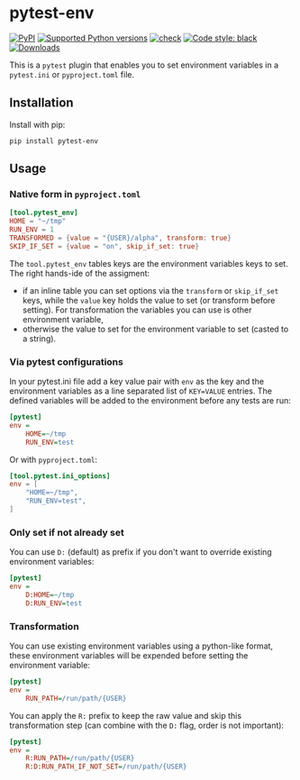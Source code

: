 # pytest-env

[![PyPI](https://img.shields.io/pypi/v/pytest-env?style=flat-square)](https://pypi.org/project/pytest-env/)
[![Supported Python
versions](https://img.shields.io/pypi/pyversions/pytest-env.svg)](https://pypi.org/project/pytest-env/)
[![check](https://github.com/pytest-dev/pytest-env/actions/workflows/check.yml/badge.svg)](https://github.com/pytest-dev/pytest-env/actions/workflows/check.yml)
[![Code style:
black](https://img.shields.io/badge/code%20style-black-000000.svg)](https://github.com/psf/black)
[![Downloads](https://static.pepy.tech/badge/pytest-env/month)](https://pepy.tech/project/pytest-env)

This is a `pytest` plugin that enables you to set environment variables in a `pytest.ini` or `pyproject.toml` file.

## Installation

Install with pip:

```shell
pip install pytest-env
```

## Usage

### Native form in `pyproject.toml`

```toml
[tool.pytest_env]
HOME = "~/tmp"
RUN_ENV = 1
TRANSFORMED = {value = "{USER}/alpha", transform: true}
SKIP_IF_SET = {value = "on", skip_if_set: true}
```

The `tool.pytest_env` tables keys are the environment variables keys to set. The right hands-ide of the assigment:

- if an inline table you can set options via the `transform` or `skip_if_set` keys, while the `value` key holds the
  value to set (or transform before setting). For transformation the variables you can use is other environment
  variable,
- otherwise the value to set for the environment variable to set (casted to a string).

### Via pytest configurations

In your pytest.ini file add a key value pair with `env` as the key and the environment variables as a line separated
list of `KEY=VALUE` entries. The defined variables will be added to the environment before any tests are run:

```ini
[pytest]
env =
    HOME=~/tmp
    RUN_ENV=test
```

Or with `pyproject.toml`:

```toml
[tool.pytest.ini_options]
env = [
    "HOME=~/tmp",
    "RUN_ENV=test",
]
```

### Only set if not already set

You can use `D:` (default) as prefix if you don't want to override existing environment variables:

```ini
[pytest]
env =
    D:HOME=~/tmp
    D:RUN_ENV=test
```

### Transformation

You can use existing environment variables using a python-like format, these environment variables will be expended
before setting the environment variable:

```ini
[pytest]
env =
    RUN_PATH=/run/path/{USER}
```

You can apply the `R:` prefix to keep the raw value and skip this transformation step (can combine with the `D:` flag,
order is not important):

```ini
[pytest]
env =
    R:RUN_PATH=/run/path/{USER}
    R:D:RUN_PATH_IF_NOT_SET=/run/path/{USER}
```

